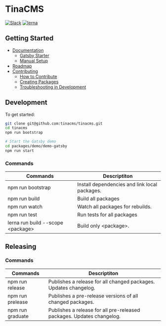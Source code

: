 # TinaCMS

[![Slack](https://img.shields.io/badge/slack-tinacms-blue.svg?logo=slack)](https://tinacms.slack.com)
[![lerna](https://img.shields.io/badge/maintained%20with-lerna-cc00ff.svg)](https://lerna.js.org/)

## Getting Started

- [Documentation](./docs/README.md)
  - [Gatsby Starter](./gatsby/starter-setup.md)
  - [Manual Setup](./gatsby/manual-setup.md)
- [Roadmap](./ROADMAP.md)
- [Contributing](./CONTRIBUTING.md)
  - [How to Contribute](./CONTRIBUTING.md#How-to-Contribute)
  - [Creating Packages](./CONTRIBUTING.md#Creating-Packages)
  - [Troubleshooting in Development](./CONTRIBUTING.md#Troubleshooting-in-Development)

## Development

To get started:

```bash
git clone git@github.com:tinacms/tinacms.git
cd tinacms
npm run bootstrap

# Start the Gatsby demo
cd packages/demo/demo-gatsby
npm run start
```

### Commands

| Commands                           | Descriptiton                                  |
| ---------------------------------- | --------------------------------------------- |
| npm run bootstrap                  | Install dependencies and link local packages. |
| npm run build                      | Build all packages                            |
| npm run watch                      | Watch all packages for rebuilds.              |
| npm run test                       | Run tests for all packages                    |
| lerna run build --scope \<package> | Build only \<package>.                        |

## Releasing

### Commands

| Commands         | Descriptiton                                                          |
| ---------------- | --------------------------------------------------------------------- |
| npm run release  | Publishes a release for all changed packages. Updates changelog.      |
| npm run prelease | Publishes a pre-release versions of all changed packages.             |
| npm run graduate | Publishes a release for all pre-released packages. Updates changelog. |

